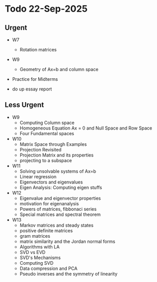 # Todo 22-Sep-2025

## Urgent

- W7
  - Rotation matrices
- W9
  - Geometry of Ax=b and column space

- Practice for Midterms
- do up essay report

## Less Urgent

- W9
  - Computing Column space
  - Homogeneous Equation Ax = 0 and Null Space and Row Space
  - Four Fundamental spaces
- W10
  - Matrix Space through Examples
  - Projection Revisited
  - Projection Matrix and its properties
  - projecting to a subspace
- W11
  - Solving unsolvable systems of Ax=b
  - Linear regression
  - Eigenvectors and eigenvalues
  - Eigen Analysis: Computing eigen stuffs
- W12
  - Eigenvalue and eigenvector properties
  - motivation for eigenanalysis
  - Powers of matrices, fibbonaci series
  - Special matrices and spectral theorem
- W13
  - Markov matrices and steady states
  - positive definite matrices
  - gram matrices
  - matrix similarity and the Jordan normal forms
  - Algorithms with LA
  - SVD vs EVD
  - SVD's Mechanisms
  - Computing SVD
  - Data compression and PCA
  - Pseudo inverses and the symmetry of linearity
